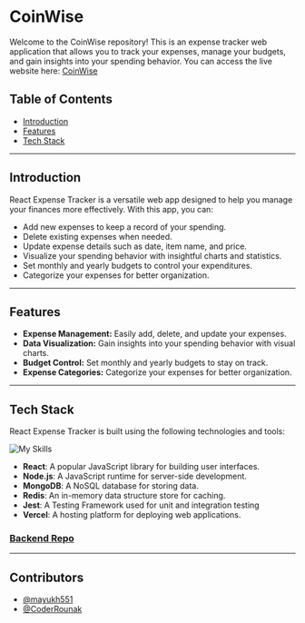 # CoinWise

Welcome to the CoinWise repository! This is an expense tracker web application that allows you to track your expenses, manage your budgets, and gain insights into your spending behavior. You can access the live website here: [CoinWise](https://expense-tracker-react-nine.vercel.app/)

## Table of Contents

- [Introduction](#introduction)
- [Features](#features)
- [Tech Stack](#tech-stack)

---

## Introduction

React Expense Tracker is a versatile web app designed to help you manage your finances more effectively. With this app, you can:

- Add new expenses to keep a record of your spending.
- Delete existing expenses when needed.
- Update expense details such as date, item name, and price.
- Visualize your spending behavior with insightful charts and statistics.
- Set monthly and yearly budgets to control your expenditures.
- Categorize your expenses for better organization.

---

## Features

- **Expense Management:** Easily add, delete, and update your expenses.
- **Data Visualization:** Gain insights into your spending behavior with visual charts.
- **Budget Control:** Set monthly and yearly budgets to stay on track.
- **Expense Categories:** Categorize your expenses for better organization.

---

## Tech Stack

React Expense Tracker is built using the following technologies and tools:

![My Skills](https://skillicons.dev/icons?i=react,nodejs,mongodb,redis,jest&theme=dark)

- **React**: A popular JavaScript library for building user interfaces.
- **Node.js**: A JavaScript runtime for server-side development.
- **MongoDB**: A NoSQL database for storing data.
- **Redis**: An in-memory data structure store for caching.
- **Jest**: A Testing Framework used for unit and integration testing
- **Vercel**: A hosting platform for deploying web applications.

### [Backend Repo](https://github.com/mayukh551/Expense-tracker-backend)

---

## Contributors

- [@mayukh551](https://www.github.com/mayukh551)
- [@CoderRounak](https://github.com/CoderRounak)
